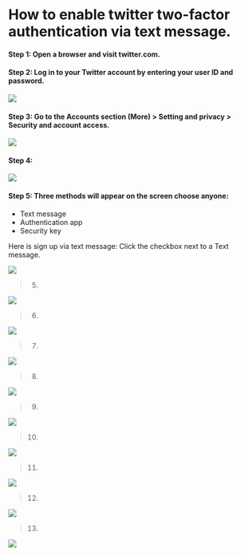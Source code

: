 # How to enable twitter two-factor authentication via text message.

####  Step 1: Open a browser and visit twitter.com.
####  Step 2: Log in to your Twitter account by entering your user ID and password.

![](images/01.png)

####  Step 3: Go to the Accounts section (More) > Setting and privacy > Security and account access.

![](images/02.png)

####  Step 4:  

![](images/03.png) 

####  Step 5: Three methods will appear on the screen choose anyone:
- Text message
- Authentication app
- Security key

Here is sign up via text message: Click the checkbox next to a Text message.

![](images/06.png)

>  5. 

![](images/07.png)

>  6. 

![](images/08.png)

>  7. 

![](images/09.png)

>  8. 

![](images/09-1.png)

>  9. 

![](images/10.png)

>  10. 

![](images/11.png)

>  11. 

![](images/12.png)

>  12. 

![](images/13.png)

>  13. 

![](images/14.png)

